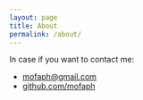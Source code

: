 ```yaml
---
layout: page
title: About
permalink: /about/
---
```


In case if you want to contact me:

* mofaph@gmail.com
* [github.com/mofaph][github]

[github]: https://www.github.com/mofaph
